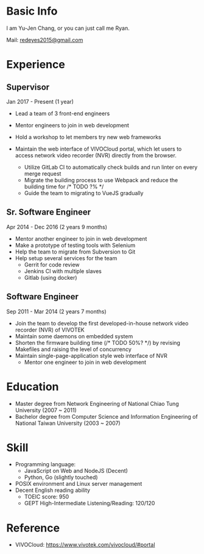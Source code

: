Basic Info
==========

I am Yu-Jen Chang, or you can just call me Ryan.

Mail: redeyes2015@gmail.com

Experience
==========

Supervisor
----------
Jan 2017 - Present (1 year)

- Lead a team of 3 front-end engineers
- Mentor engineers to join in web development
- Hold a workshop to let members try new web frameworks

- Maintain the web interface of VIVOCloud portal, which let users to access
    network video recorder (NVR) directly from the browser.
  * Utilize GitLab CI to automatically check builds and run linter on every
    merge request
  * Migrate the building process to use Webpack and reduce the building time for
/* TODO ?% */
  * Guide the team to migrating to VueJS gradually

Sr. Software Engineer
---------------------
Apr 2014 - Dec 2016 (2 years 9 months)

- Mentor another engineer to join in web development
- Make a prototype of testing tools with Selenium
- Help the team to migrate from Subversion to Git
- Help setup several services for the team
  * Gerrit for code review
  * Jenkins CI with multiple slaves
  * Gitlab (using docker)

Software Engineer
-----------------
Sep 2011 - Mar 2014 (2 years 7 months)

- Join the team to develop the first developed-in-house network video recorder
    (NVR) of VIVOTEK
- Maintain some daemons on embedded system
- Shorten the firmware building time (/* TODO  50%? */) by revising Makefiles
    and raising the level of concurrency
- Maintain single-page-application style web interface of NVR
  *  Mentor one engineer to join in web development

Education
=========

- Master degree from Network Engineering of National Chiao Tung University (2007 ~ 2011)
- Bachelor degree from Computer Science and Information Engineering of National
    Taiwan University (2003 ~ 2007)

Skill
=====

- Programming language:
  * JavaScript on Web and NodeJS (Decent)
  * Python, Go (slightly touched)
- POSIX environment and Linux server management
- Decent English reading ability
  * TOEIC score: 950
  * GEPT High-Intermediate Listening/Reading: 120/120

Reference
=========

- VIVOCloud: https://www.vivotek.com/vivocloud/#portal


